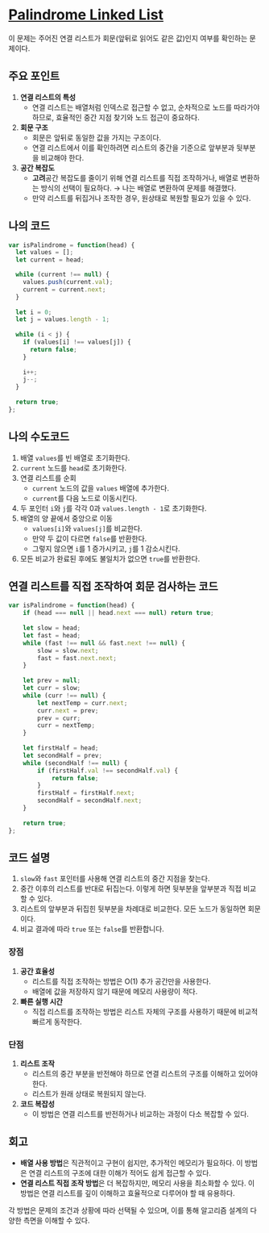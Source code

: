 # [Palindrome Linked List](https://leetcode.com/problems/palindrome-linked-list/submissions/)

이 문제는 주어진 연결 리스트가 회문(앞뒤로 읽어도 같은 값)인지 여부를 확인하는 문제이다.

## 주요 포인트

1. **연결 리스트의 특성**
    - 연결 리스트는 배열처럼 인덱스로 접근할 수 없고, 순차적으로 노드를 따라가야 하므로, 효율적인 중간 지점 찾기와 노드 접근이 중요하다.
2. **회문 구조**
    - 회문은 앞뒤로 동일한 값을 가지는 구조이다.
    - 연결 리스트에서 이를 확인하려면 리스트의 중간을 기준으로 앞부분과 뒷부분을 비교해야 한다.
3. **공간 복잡도**
    - **고려**공간 복잡도를 줄이기 위해 연결 리스트를 직접 조작하거나, 배열로 변환하는 방식의 선택이 필요하다. → 나는 배열로 변환하여 문제를 해결했다.
    - 만약 리스트를 뒤집거나 조작한 경우, 원상태로 복원할 필요가 있을 수 있다.

## 나의 코드

```jsx
var isPalindrome = function(head) {
  let values = [];
  let current = head;

  while (current !== null) {
    values.push(current.val);
    current = current.next;
  }
  
  let i = 0;
  let j = values.length - 1;
  
  while (i < j) {
    if (values[i] !== values[j]) {
      return false;
    }
    
    i++;
    j--;
  }
  
  return true;
};
```

## 나의 수도코드

1. 배열 `values`를 빈 배열로 초기화한다.
2. `current` 노드를 `head`로 초기화한다.
3. 연결 리스트를 순회
    - `current` 노드의 값을 `values` 배열에 추가한다.
    - `current`를 다음 노드로 이동시킨다.
4. 두 포인터 `i`와 `j`를 각각 0과 `values.length - 1`로 초기화한다.
5. 배열의 양 끝에서 중앙으로 이동
    - `values[i]`와 `values[j]`를 비교한다.
    - 만약 두 값이 다르면 `false`를 반환한다.
    - 그렇지 않으면 `i`를 1 증가시키고, `j`를 1 감소시킨다.
6. 모든 비교가 완료된 후에도 불일치가 없으면 `true`를 반환한다.

## 연결 리스트를 직접 조작하여 회문 검사하는 코드

```jsx
var isPalindrome = function(head) {
    if (head === null || head.next === null) return true;
    
    let slow = head;
    let fast = head;
    while (fast !== null && fast.next !== null) {
        slow = slow.next;
        fast = fast.next.next;
    }
    
    let prev = null;
    let curr = slow;
    while (curr !== null) {
        let nextTemp = curr.next;
        curr.next = prev;
        prev = curr;
        curr = nextTemp;
    }
    
    let firstHalf = head;
    let secondHalf = prev;
    while (secondHalf !== null) {
        if (firstHalf.val !== secondHalf.val) {
            return false;
        }
        firstHalf = firstHalf.next;
        secondHalf = secondHalf.next;
    }
    
    return true;
};
```

## 코드 설명

1. `slow`와 `fast` 포인터를 사용해 연결 리스트의 중간 지점을 찾는다.
2. 중간 이후의 리스트를 반대로 뒤집는다. 이렇게 하면 뒷부분을 앞부분과 직접 비교할 수 있다.
3. 리스트의 앞부분과 뒤집힌 뒷부분을 차례대로 비교한다. 모든 노드가 동일하면 회문이다.
4. 비교 결과에 따라 `true` 또는 `false`를 반환합니다.

### 장점

1. **공간 효율성**
    - 리스트를 직접 조작하는 방법은 O(1) 추가 공간만을 사용한다.
    - 배열에 값을 저장하지 않기 때문에 메모리 사용량이 적다.
2. **빠른 실행 시간**
    - 직접 리스트를 조작하는 방법은 리스트 자체의 구조를 사용하기 때문에 비교적 빠르게 동작한다.

### 단점

1. **리스트 조작**
    - 리스트의 중간 부분을 반전해야 하므로 연결 리스트의 구조를 이해하고 있어야 한다.
    - 리스트가 원래 상태로 복원되지 않는다.
2. **코드 복잡성**
    - 이 방법은 연결 리스트를 반전하거나 비교하는 과정이 다소 복잡할 수 있다.

## 회고

- **배열 사용 방법**은 직관적이고 구현이 쉽지만, 추가적인 메모리가 필요하다. 
이 방법은 연결 리스트의 구조에 대한 이해가 적어도 쉽게 접근할 수 있다.
- **연결 리스트 직접 조작 방법**은 더 복잡하지만, 메모리 사용을 최소화할 수 있다. 이 방법은 연결 리스트를 깊이 이해하고 효율적으로 다루어야 할 때 유용하다.

각 방법은 문제의 조건과 상황에 따라 선택될 수 있으며, 이를 통해 알고리즘 설계의 다양한 측면을 이해할 수 있다.
